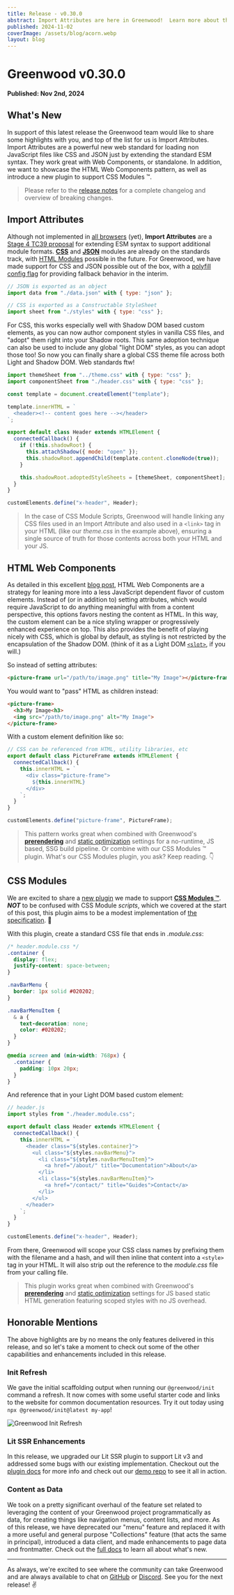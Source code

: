 ```yaml
---
title: Release - v0.30.0
abstract: Import Attributes are here in Greenwood!  Learn more about them and other key highlights from this release.
published: 2024-11-02
coverImage: /assets/blog/acorn.webp
layout: blog
---
```


# Greenwood v0.30.0

**Published: Nov 2nd, 2024**

## What's New

<!-- <img src="/assets/blog/acorn.webp" style="display:inline-block; float: left; min-width: 100px; max-width: 10%; margin: 30px auto 10px; padding-right: 20px;" alt="Serverless function cloud"/> -->

In support of this latest release the Greenwood team would like to share some highlights with you, and top of the list for us is Import Attributes. Import Attributes are a powerful new web standard for loading non JavaScript files like CSS and JSON just by extending the standard ESM syntax. They work great with Web Components, or standalone. In addition, we want to showcase the HTML Web Components pattern, as well as introduce a new plugin to support CSS Modules ™️.

> Please refer to the [release notes](https://github.com/ProjectEvergreen/greenwood/releases/tag/v0.30.0) for a complete changelog and overview of breaking changes.

## Import Attributes

Although not implemented in [all browsers](https://github.com/web-platform-tests/interop/issues/733) (yet), **Import Attributes** are a [Stage 4 TC39 proposal](https://github.com/tc39/proposal-import-attributes) for extending ESM syntax to support additional module formats. [**CSS**](https://github.com/web-platform-tests/interop/issues/703) and [**JSON**](https://github.com/web-platform-tests/interop/issues/705) modules are already on the standards track, with [HTML Modules](https://github.com/WICG/webcomponents/blob/gh-pages/proposals/html-modules-explainer.md) possible in the future. For Greenwood, we have made support for CSS and JSON possible out of the box, with a [polyfill config flag](/docs/reference/configuration/#polyfills) for providing fallback behavior in the interim.

<!-- eslint-disable no-unused-vars -->

```js
// JSON is exported as an object
import data from "./data.json" with { type: "json" };

// CSS is exported as a Constructable StyleSheet
import sheet from "./styles" with { type: "css" };
```

<!-- eslint-enable no-unused-vars -->

For CSS, this works especially well with Shadow DOM based custom elements, as you can now author component styles in vanilla CSS files, and "adopt" them right into your Shadow roots. This same adoption technique can also be used to include any global "light DOM" styles, as you can adopt those too! So now you can finally share a global CSS theme file across both Light and Shadow DOM. Web standards ftw!

```js
import themeSheet from "../theme.css" with { type: "css" };
import componentSheet from "./header.css" with { type: "css" };

const template = document.createElement("template");

template.innerHTML = `
  <header><!-- content goes here --></header>
`;

export default class Header extends HTMLElement {
  connectedCallback() {
    if (!this.shadowRoot) {
      this.attachShadow({ mode: "open" });
      this.shadowRoot.appendChild(template.content.cloneNode(true));
    }

    this.shadowRoot.adoptedStyleSheets = [themeSheet, componentSheet];
  }
}

customElements.define("x-header", Header);
```

> In the case of CSS Module Scripts, Greenwood will handle linking any CSS files used in an Import Attribute and also used in a `<link>` tag in your HTML (like our _theme.css_ in the example above), ensuring a single source of truth for those contents across both your HTML and your JS.

## HTML Web Components

As detailed in this excellent [blog post](https://blog.jim-nielsen.com/2023/html-web-components/), HTML Web Components are a strategy for leaning more into a less JavaScript dependent flavor of custom elements. Instead of (or in addition to) setting attributes, which would require JavaScript to do anything meaningful with from a content perspective, this options favors nesting the content as HTML. In this way, the custom element can be a nice styling wrapper or progressively enhanced experience on top. This also provides the benefit of playing nicely with CSS, which is global by default, as styling is not restricted by the encapsulation of the Shadow DOM. (think of it as a Light DOM [`<slot>`](https://developer.mozilla.org/en-US/docs/Web/API/Web_components/Using_templates_and_slots), if you will.)

So instead of setting attributes:

```html
<picture-frame url="/path/to/image.png" title="My Image"></picture-frame>
```

You would want to "pass" HTML as children instead:

```html
<picture-frame>
  <h3>My Image<h3>
  <img src="/path/to/image.png" alt="My Image">
</picture-frame>
```

With a custom element definition like so:

```js
// CSS can be referenced from HTML, utility libraries, etc
export default class PictureFrame extends HTMLElement {
  connectedCallback() {
    this.innerHTML = `
      <div class="picture-frame">
        ${this.innerHTML}
      </div>
    `;
  }
}

customElements.define("picture-frame", PictureFrame);
```

> This pattern works great when combined with Greenwood's [**prerendering**](/docs/reference/configuration/#prerender) and [static optimization](/docs/reference/configuration/#optimization) settings for a no-runtime, JS based, SSG build pipeline. Or combine with our CSS Modules ™️ plugin. What's our CSS Modules plugin, you ask? Keep reading. 👇

## CSS Modules

We are excited to share a [new plugin](/docs/plugins/css-modules/) we made to support [**CSS Modules ™️**](https://github.com/css-modules/css-modules). **_NOT_** to be confused with CSS Module _scripts_, which we covered at the start of this post, this plugin aims to be a modest implementation of [the specification](https://github.com/css-modules/icss). 🙂

With this plugin, create a standard CSS file that ends in _.module.css_:

```css
/* header.module.css */
.container {
  display: flex;
  justify-content: space-between;
}

.navBarMenu {
  border: 1px solid #020202;
}

.navBarMenuItem {
  & a {
    text-decoration: none;
    color: #020202;
  }
}

@media screen and (min-width: 768px) {
  .container {
    padding: 10px 20px;
  }
}
```

And reference that in your Light DOM based custom element:

```js
// header.js
import styles from "./header.module.css";

export default class Header extends HTMLElement {
  connectedCallback() {
    this.innerHTML = `
      <header class="${styles.container}">
        <ul class="${styles.navBarMenu}">
          <li class="${styles.navBarMenuItem}">
            <a href="/about/" title="Documentation">About</a>
          </li>
          <li class="${styles.navBarMenuItem}">
            <a href="/contact/" title="Guides">Contact</a>
          </li>
        </ul>
      </header>
    `;
  }
}

customElements.define("x-header", Header);
```

From there, Greenwood will scope your CSS class names by prefixing them with the filename and a hash, and will then inline that content into a `<style>` tag in your HTML. It will also strip out the reference to the _module.css_ file from your calling file.

> This plugin works great when combined with Greenwood's [**prerendering**](/docs/reference/configuration/#prerender) and [static optimization](/docs/reference/configuration/#optimization) settings for JS based static HTML generation featuring scoped styles with no JS overhead.

## Honorable Mentions

The above highlights are by no means the only features delivered in this release, and so let's take a moment to check out some of the other capabilities and enhancements included in this release.

### Init Refresh

We gave the initial scaffolding output when running our `@greenwood/init` command a refresh. It now comes with some useful starter code and links to the website for common documentation resources. Try it out today using `npx @greenwood/init@latest my-app`!

![Greenwood Init Refresh](/assets/blog/greenwood-init-refresh.webp)

### Lit SSR Enhancements

In this release, we upgraded our Lit SSR plugin to support Lit v3 and addressed some bugs with our existing implementation. Checkout out the [plugin docs](/docs/plugins/lit-ssr/) for more info and check out our [demo repo](https://github.com/thescientist13/greenwood-lit-ssr) to see it all in action.

### Content as Data

We took on a pretty significant overhaul of the feature set related to leveraging the content of your Greenwood project programmatically as data, for creating things like navigation menus, content lists, and more. As of this release, we have deprecated our "menu" feature and replaced it with a more useful and general purpose "Collections" feature (that acts the same in principal), introduced a data client, and made enhancements to page data and frontmatter. Check out the [full docs](/docs/content-as-data/) to learn all about what's new.

---

As always, we're excited to see where the community can take Greenwood and are always available to chat on [GitHub](https://github.com/ProjectEvergreen/greenwood) or [Discord](https://discord.gg/pFbynPar). See you for the next release! ✌️
